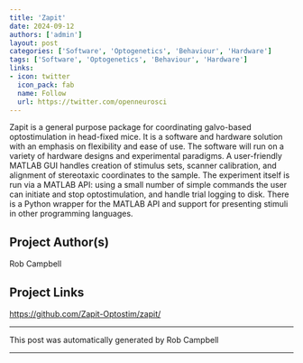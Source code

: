 ```yaml
---
title: 'Zapit'
date: 2024-09-12
authors: ['admin']
layout: post
categories: ['Software', 'Optogenetics', 'Behaviour', 'Hardware']
tags: ['Software', 'Optogenetics', 'Behaviour', 'Hardware']
links:
- icon: twitter
  icon_pack: fab
  name: Follow
  url: https://twitter.com/openneurosci
---
```

Zapit is a general purpose package for coordinating galvo-based optostimulation in head-fixed mice. It is a software and hardware solution with an emphasis on flexibility and ease of use. The software will run on a variety of hardware designs and experimental paradigms. A user-friendly MATLAB GUI handles creation of stimulus sets, scanner calibration, and alignment of stereotaxic coordinates to the sample. The experiment itself is run via a MATLAB API: using a small number of simple commands the user can initiate and stop optostimulation, and handle trial logging to disk. There is a Python wrapper for the MATLAB API and support for presenting stimuli in other programming languages. 
## Project Author(s)
Rob Campbell
## Project Links
https://github.com/Zapit-Optostim/zapit/
***
This post was automatically generated by
Rob Campbell
***